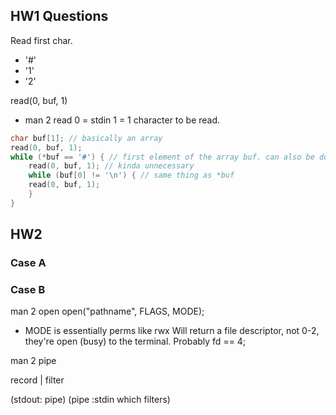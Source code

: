 ## HW1 Questions

Read first char.
- '#'
- '1'
- '2'

read(0, buf, 1)
- man 2 read
0 = stdin
1 = 1 character to be read.

``` c
char buf[1]; // basically an array
read(0, buf, 1); 
while (*buf == '#') { // first element of the array buf. can also be done buf[0]
	read(0, buf, 1); // kinda unnecessary
	while (buf[0] != '\n') { // same thing as *buf
	read(0, buf, 1);
	}
}
```
## HW2

### Case A


### Case B

man 2 open
open("pathname", FLAGS, MODE);
- MODE is essentially perms like rwx
Will return a file descriptor, not 0-2, they're open (busy) to the terminal.
Probably fd == 4;

man 2 pipe

record | filter  

(stdout: pipe) (pipe :stdin which filters)